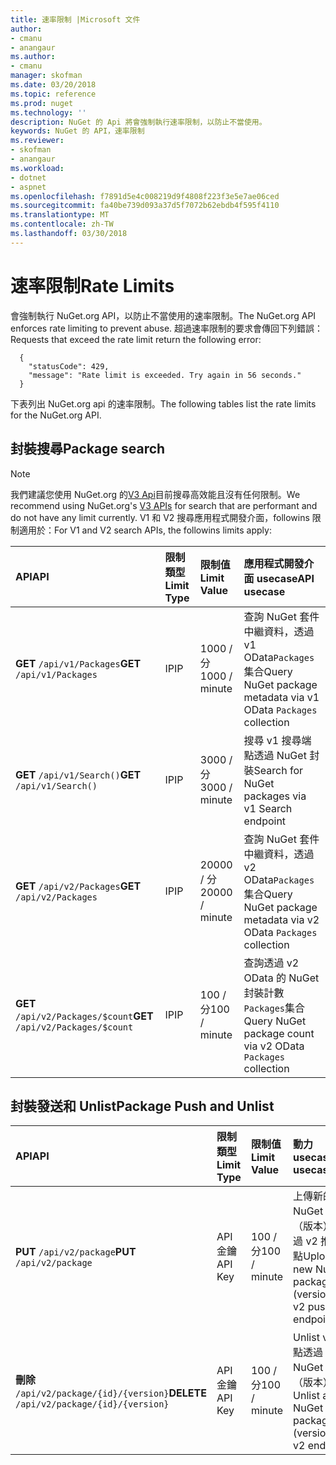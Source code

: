 ```yaml
---
title: 速率限制 |Microsoft 文件
author:
- cmanu
- anangaur
ms.author:
- cmanu
manager: skofman
ms.date: 03/20/2018
ms.topic: reference
ms.prod: nuget
ms.technology: ''
description: NuGet 的 Api 將會強制執行速率限制，以防止不當使用。
keywords: NuGet 的 API，速率限制
ms.reviewer:
- skofman
- anangaur
ms.workload:
- dotnet
- aspnet
ms.openlocfilehash: f7891d5e4c008219d9f4808f223f3e5e7ae06ced
ms.sourcegitcommit: fa40be739d093a37d5f7072b62ebdb4f595f4110
ms.translationtype: MT
ms.contentlocale: zh-TW
ms.lasthandoff: 03/30/2018
---
```

# <a name="rate-limits"></a><span data-ttu-id="4555a-104">速率限制</span><span class="sxs-lookup"><span data-stu-id="4555a-104">Rate Limits</span></span>

<span data-ttu-id="4555a-105">會強制執行 NuGet.org API，以防止不當使用的速率限制。</span><span class="sxs-lookup"><span data-stu-id="4555a-105">The NuGet.org API enforces rate limiting to prevent abuse.</span></span> <span data-ttu-id="4555a-106">超過速率限制的要求會傳回下列錯誤：</span><span class="sxs-lookup"><span data-stu-id="4555a-106">Requests that exceed the rate limit return the following error:</span></span> 

  ~~~
    {
      "statusCode": 429,
      "message": "Rate limit is exceeded. Try again in 56 seconds."
    }
  ~~~

<span data-ttu-id="4555a-107">下表列出 NuGet.org api 的速率限制。</span><span class="sxs-lookup"><span data-stu-id="4555a-107">The following tables list the rate limits for the NuGet.org API.</span></span>

## <a name="package-search"></a><span data-ttu-id="4555a-108">封裝搜尋</span><span class="sxs-lookup"><span data-stu-id="4555a-108">Package search</span></span>

> [!Note]
> <span data-ttu-id="4555a-109">我們建議您使用 NuGet.org 的[V3 Api](https://docs.microsoft.com/nuget/api/search-query-service-resource)目前搜尋高效能且沒有任何限制。</span><span class="sxs-lookup"><span data-stu-id="4555a-109">We recommend using NuGet.org's [V3 APIs](https://docs.microsoft.com/nuget/api/search-query-service-resource) for search that are performant and do not have any limit currently.</span></span> <span data-ttu-id="4555a-110">V1 和 V2 搜尋應用程式開發介面，followins 限制適用於：</span><span class="sxs-lookup"><span data-stu-id="4555a-110">For V1 and V2 search APIs, the followins limits apply:</span></span>


| <span data-ttu-id="4555a-111">API</span><span class="sxs-lookup"><span data-stu-id="4555a-111">API</span></span> | <span data-ttu-id="4555a-112">限制類型</span><span class="sxs-lookup"><span data-stu-id="4555a-112">Limit Type</span></span> | <span data-ttu-id="4555a-113">限制值</span><span class="sxs-lookup"><span data-stu-id="4555a-113">Limit Value</span></span> | <span data-ttu-id="4555a-114">應用程式開發介面 usecase</span><span class="sxs-lookup"><span data-stu-id="4555a-114">API usecase</span></span> |
|:---|:---|:---|:---|
<span data-ttu-id="4555a-115">**GET** `/api/v1/Packages`</span><span class="sxs-lookup"><span data-stu-id="4555a-115">**GET** `/api/v1/Packages`</span></span> | <span data-ttu-id="4555a-116">IP</span><span class="sxs-lookup"><span data-stu-id="4555a-116">IP</span></span> | <span data-ttu-id="4555a-117">1000 / 分</span><span class="sxs-lookup"><span data-stu-id="4555a-117">1000 / minute</span></span> | <span data-ttu-id="4555a-118">查詢 NuGet 套件中繼資料，透過 v1 OData`Packages`集合</span><span class="sxs-lookup"><span data-stu-id="4555a-118">Query NuGet package metadata via v1 OData `Packages` collection</span></span> |
<span data-ttu-id="4555a-119">**GET** `/api/v1/Search()`</span><span class="sxs-lookup"><span data-stu-id="4555a-119">**GET** `/api/v1/Search()`</span></span> | <span data-ttu-id="4555a-120">IP</span><span class="sxs-lookup"><span data-stu-id="4555a-120">IP</span></span> | <span data-ttu-id="4555a-121">3000 / 分</span><span class="sxs-lookup"><span data-stu-id="4555a-121">3000 / minute</span></span> | <span data-ttu-id="4555a-122">搜尋 v1 搜尋端點透過 NuGet 封裝</span><span class="sxs-lookup"><span data-stu-id="4555a-122">Search for NuGet packages via v1 Search endpoint</span></span> | 
<span data-ttu-id="4555a-123">**GET** `/api/v2/Packages`</span><span class="sxs-lookup"><span data-stu-id="4555a-123">**GET** `/api/v2/Packages`</span></span> | <span data-ttu-id="4555a-124">IP</span><span class="sxs-lookup"><span data-stu-id="4555a-124">IP</span></span> | <span data-ttu-id="4555a-125">20000 / 分</span><span class="sxs-lookup"><span data-stu-id="4555a-125">20000 / minute</span></span> | <span data-ttu-id="4555a-126">查詢 NuGet 套件中繼資料，透過 v2 OData`Packages`集合</span><span class="sxs-lookup"><span data-stu-id="4555a-126">Query NuGet package metadata via v2 OData `Packages` collection</span></span> | 
<span data-ttu-id="4555a-127">**GET** `/api/v2/Packages/$count`</span><span class="sxs-lookup"><span data-stu-id="4555a-127">**GET** `/api/v2/Packages/$count`</span></span> | <span data-ttu-id="4555a-128">IP</span><span class="sxs-lookup"><span data-stu-id="4555a-128">IP</span></span> | <span data-ttu-id="4555a-129">100 / 分</span><span class="sxs-lookup"><span data-stu-id="4555a-129">100 / minute</span></span> | <span data-ttu-id="4555a-130">查詢透過 v2 OData 的 NuGet 封裝計數`Packages`集合</span><span class="sxs-lookup"><span data-stu-id="4555a-130">Query NuGet package count via v2 OData `Packages` collection</span></span> | 

## <a name="package-push-and-unlist"></a><span data-ttu-id="4555a-131">封裝發送和 Unlist</span><span class="sxs-lookup"><span data-stu-id="4555a-131">Package Push and Unlist</span></span>

| <span data-ttu-id="4555a-132">API</span><span class="sxs-lookup"><span data-stu-id="4555a-132">API</span></span> | <span data-ttu-id="4555a-133">限制類型</span><span class="sxs-lookup"><span data-stu-id="4555a-133">Limit Type</span></span> | <span data-ttu-id="4555a-134">限制值</span><span class="sxs-lookup"><span data-stu-id="4555a-134">Limit Value</span></span> | <span data-ttu-id="4555a-135">動力 usecase</span><span class="sxs-lookup"><span data-stu-id="4555a-135">APU usecase</span></span> | 
|:---|:---|:---|:--- |
<span data-ttu-id="4555a-136">**PUT** `/api/v2/package`</span><span class="sxs-lookup"><span data-stu-id="4555a-136">**PUT** `/api/v2/package`</span></span> | <span data-ttu-id="4555a-137">API 金鑰</span><span class="sxs-lookup"><span data-stu-id="4555a-137">API Key</span></span> | <span data-ttu-id="4555a-138">100 / 分</span><span class="sxs-lookup"><span data-stu-id="4555a-138">100 / minute</span></span> | <span data-ttu-id="4555a-139">上傳新的 NuGet 封裝 （版本） 透過 v2 推入端點</span><span class="sxs-lookup"><span data-stu-id="4555a-139">Upload a new NuGet package (version) via v2 push endpoint</span></span> 
<span data-ttu-id="4555a-140">**刪除** `/api/v2/package/{id}/{version}`</span><span class="sxs-lookup"><span data-stu-id="4555a-140">**DELETE** `/api/v2/package/{id}/{version}`</span></span> | <span data-ttu-id="4555a-141">API 金鑰</span><span class="sxs-lookup"><span data-stu-id="4555a-141">API Key</span></span> | <span data-ttu-id="4555a-142">100 / 分</span><span class="sxs-lookup"><span data-stu-id="4555a-142">100 / minute</span></span> | <span data-ttu-id="4555a-143">Unlist v2 端點透過 NuGet 封裝 （版本）</span><span class="sxs-lookup"><span data-stu-id="4555a-143">Unlist a NuGet package (version) via v2 endpoint</span></span> 
